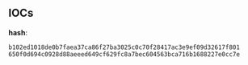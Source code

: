 
## IOCs

__hash__:

```text
b102ed1018de0b7faea37ca86f27ba3025c0c70f28417ac3e9ef09d32617f801
650f0d694c0928d88aeeed649cf629fc8a7bec604563bca716b1688227e0cc7e
```